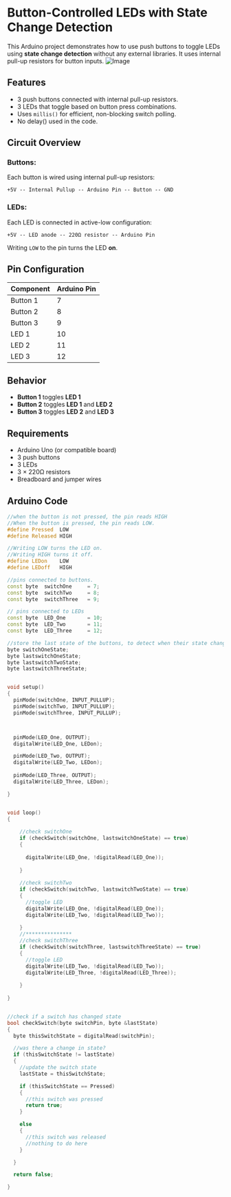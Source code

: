 # Button-Controlled LEDs with State Change Detection

This Arduino project demonstrates how to use push buttons to toggle LEDs using **state change detection** without any external libraries. It uses internal pull-up resistors for button inputs.
![Image](https://github.com/user-attachments/assets/241c07db-3fa9-4bfc-9a9d-f01311a17ebb)

##  Features
- 3 push buttons connected with internal pull-up resistors.
- 3 LEDs that toggle based on button press combinations.
- Uses `millis()` for efficient, non-blocking switch polling.
- No delay() used in the code.

##  Circuit Overview
### Buttons:
Each button is wired using internal pull-up resistors:
```
+5V -- Internal Pullup -- Arduino Pin -- Button -- GND
```

### LEDs:
Each LED is connected in active-low configuration:
```
+5V -- LED anode -- 220Ω resistor -- Arduino Pin
```
Writing `LOW` to the pin turns the LED **on**.

## Pin Configuration

| Component | Arduino Pin |
|----------|-------------|
| Button 1 | 7           |
| Button 2 | 8           |
| Button 3 | 9           |
| LED 1    | 10          |
| LED 2    | 11          |
| LED 3    | 12          |

##  Behavior

- **Button 1** toggles **LED 1**
- **Button 2** toggles **LED 1** and **LED 2**
- **Button 3** toggles **LED 2** and **LED 3**

##  Requirements

- Arduino Uno (or compatible board)
- 3 push buttons
- 3 LEDs
- 3 × 220Ω resistors
- Breadboard and jumper wires


## Arduino Code
```cpp
//when the button is not pressed, the pin reads HIGH
//When the button is pressed, the pin reads LOW.
#define Pressed  LOW
#define Released HIGH

//Writing LOW turns the LED on.
//Writing HIGH turns it off.
#define LEDon    LOW
#define LEDoff   HIGH

//pins connected to buttons.
const byte  switchOne     = 7;
const byte  switchTwo     = 8;
const byte  switchThree   = 9;

// pins connected to LEDs
const byte  LED_One       = 10;
const byte  LED_Two       = 11;
const byte  LED_Three     = 12;

//store the last state of the buttons, to detect when their state changes (press or release).
byte switchOneState;
byte lastswitchOneState;
byte lastswitchTwoState;
byte lastswitchThreeState;


void setup()
{
  pinMode(switchOne, INPUT_PULLUP);
  pinMode(switchTwo, INPUT_PULLUP);
  pinMode(switchThree, INPUT_PULLUP);



  pinMode(LED_One, OUTPUT);
  digitalWrite(LED_One, LEDon);

  pinMode(LED_Two, OUTPUT);
  digitalWrite(LED_Two, LEDon);
  
  pinMode(LED_Three, OUTPUT);
  digitalWrite(LED_Three, LEDon);

} 


void loop()
{
  
    //check switchOne
    if (checkSwitch(switchOne, lastswitchOneState) == true)
    {
  
      digitalWrite(LED_One, !digitalRead(LED_One));
      
    }
  
    //check switchTwo
    if (checkSwitch(switchTwo, lastswitchTwoState) == true)
    {
      //toggle LED
      digitalWrite(LED_One, !digitalRead(LED_One));
      digitalWrite(LED_Two, !digitalRead(LED_Two));
      
    }
    //***************
    //check switchThree
    if (checkSwitch(switchThree, lastswitchThreeState) == true)
    {
      //toggle LED
      digitalWrite(LED_Two, !digitalRead(LED_Two));
      digitalWrite(LED_Three, !digitalRead(LED_Three));
      
    }
    
}


//check if a switch has changed state
bool checkSwitch(byte switchPin, byte &lastState)
{
  byte thisSwitchState = digitalRead(switchPin);

  //was there a change in state?
  if (thisSwitchState != lastState)
  {
    //update the switch state
    lastState = thisSwitchState;

    if (thisSwitchState == Pressed)
    {
      //this switch was pressed
      return true;
    }

    else
    {
      //this switch was released
      //nothing to do here
    }

  }

  return false;

}

